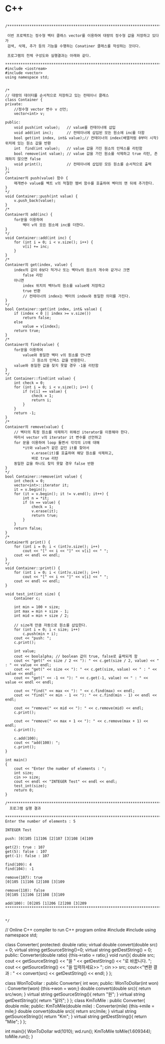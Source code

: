 # C++


```

/******************************************************************************

 이번 프로젝트는 정수형 벡터 클래스 vector를 이용하여 대량의 정수형 값을 저장하고 있다가
 검색, 삭제, 추가 등의 기능을 수행하는 Conatiner 클래스를 작성하는 것이다.

 프로그램의 전체 구성도와 실행결과는 아래와 같다.

******************************************************************************/
#include <iostream>
#include <vector>
using namespace std;


/*
// 대량의 데이터를 순서적으로 저장하고 있는 컨테이너 클래스
class Container {
private:
	//정수형 vector 변수 v 선언;
	vector<int> v;

public:
	void push(int value);	// value를 컨테이너에 삽입
	void add(int inc);		// 컨테이너에 삽입된 모든 원소에 inc를 더함
	bool get(int index, int& value);// 컨테이너의 index(배열처럼 0부터 시작) 위치에 있는 원소 값을 반환
	int  find(int value);	// value 값을 가진 원소의 인덱스를 리턴함
	bool remove(int value);	// value 값을 가진 원소를 삭제하고 true 리턴, 존재하지 않으면 false
	void print();			// 컨테이너에 삽입된 모든 원소를 순서적으로 출력
};
/*
Container의 push(value) 함수 {
	매개변수 value를 벡트 v의 적절한 멤버 함수를 호출하여 벡터의 맨 뒤에 추가한다.
}
*/
void Container::push(int value) {
	v.push_back(value);
}
/*
Container의 add(inc) {
	for문을 이용하여
		벡터 v의 모든 원소에 inc를 더한다.
}
*/
void Container::add(int inc) {
	for (int i = 0; i < v.size(); i++) {
		v[i] += inc;
	}
}
/*
Container의 get(index, value) {
	index의 값이 0보다 적거나 또는 벡터v의 원소의 개수와 같거나 크면
		false 리턴
	아니면
		index 위치의 벡터v의 원소를 value에 저장하고
		true 반환
		// 컨테이너의 index는 벡터의 index와 동일한 의미를 가진다.
}
*/
bool Container::get(int index, int& value) {
	if (index < 0 || index >= v.size())
		return false;
	else
		value = v[index];
	return true;
}
/*
Container의 find(value) {
	for문을 이용하여
		value와 동일한 벡터 v의 원소를 만나면
			그 원소의 인덱스 값을 반환한다.
	value와 동일한 값을 찾지 못할 경우 -1을 리턴함
}
*/
int Container::find(int value) {
	int check = 0;
	for (int i = 0; i < v.size(); i++) {
		if (v[i] == value) {
			check = 1;
			return i;
		}
	}
	return -1;
}
/*
Container의 remove(value) {
	// 벡터의 특정 원소를 삭제하기 위해선 iterator을 이용해야 한다.
	따라서 vector v의 iterator it 변수를 선언하고
	for 문을 이용하여 loop 돌면서 각각의 it에 대해
		*it와 value가 같은 값인 it를 찾아서
			v.erase(it)를 호출하여 해당 원소를 삭제하고,
			바로 true 리턴
	동일한 값을 하나도 찾지 못할 경우 false 반환
}
*/
bool Container::remove(int value) {
	int check = 0;
	vector<int>::iterator it;
	it = v.begin();
	for (it = v.begin(); it != v.end(); it++) {
		int n = *it;
		if (n == value) {
			check = 1;
			v.erase(it);
			return true;
		}
	}
	return false;
}
/*
Container의 print() {
	for (int i = 0; i < (int)v.size(); i++)
		cout << "[" << i << "]" << v[i] << " ";
	cout << endl << endl;
}
*/
void Container::print() {
	for (int i = 0; i < (int)v.size(); i++)
		cout << "[" << i << "]" << v[i] << " ";
	cout << endl << endl;
}

void test_int(int size) {
	Container c;

	int min = 100 + size;
	int max = min + size - 1;
	int mid = min + size / 2;

	// size개 만큼 자동으로 원소를 삽입한다.
	for (int i = 0; i < size; i++)
		c.push(min + i);
	cout << "push: ";
	c.print();

	int value;
	cout << boolalpha; // boolean 값이 true, false로 출력되게 함
	cout << "get(" << size / 2 << "): " << c.get(size / 2, value) << " : " << value << endl;
	cout << "get(" << size << "): " << c.get(size, value) << " : " << value << endl;
	cout << "get(" << -1 << "): " << c.get(-1, value) << " : " << value << endl << endl;

	cout << "find(" << max << "): " << c.find(max) << endl;
	cout << "find(" << min - 1 << "): " << c.find(min - 1) << endl << endl;

	cout << "remove(" << mid << "): " << c.remove(mid) << endl;
	c.print();

	cout << "remove(" << max + 1 << "): " << c.remove(max + 1) << endl;
	c.print();

	c.add(100);
	cout << "add(100): ";
	c.print();
}

int main()
{
	cout << "Enter the number of elements : ";
	int size;
	cin >> size;
	cout << endl << "INTEGER Test" << endl << endl;
	test_int(size);
	return 0;
}

/******************************************************************************
  프로그램 실행 결과
 ******************************************************************************
Enter the number of elements : 5

INTEGER Test

push: [0]105 [1]106 [2]107 [3]108 [4]109

get(2): true : 107
get(5): false : 107
get(-1): false : 107

find(109): 4
find(104): -1

remove(107): true
[0]105 [1]106 [2]108 [3]109

remove(110): false
[0]105 [1]106 [2]108 [3]109

add(100): [0]205 [1]206 [2]208 [3]209
******************************************************************************/


*/

```

// Online C++ compiler to run C++ program online
#include <iostream>
#include <string>
using namespace std;

class Converter{
    protected:
    double ratio;
    virtual double convert(double src) = 0;
    virtual string getSourceString()=0;
    virtual string getDestString() = 0;
    public:
    Converter(double ratio) {this->ratio = ratio;}
    void run(){
        double src;
        cout << getSourceString() << "을 " << getDestString() << "로 바꿉니다. ";
        cout << getSourceString() << "을 입력하세요>> ";
        cin >> src;
        cout<<"변환 결과 : " << convert(src) << getDestString() << endl;
    }
};

class WonToDollar : public Converter{
    int won;
    public:
    WonToDollar(int won) : Converter(won) {this->won = won;}
    double convert(double src){
        return src/won;
    }
    virtual string getSourceString(){
        return "원";
    }
    virtual string getDestString(){
        return "달러";
    }
};
class KmToMile : public Converter{
    double mile;
    public:
    KmToMile(double mile) : Converter(mile) {this->mile = mile;}
    double convert(double src){
        return src/mile;
    }
    virtual string getSourceString(){
        return "Km";
    }
    virtual string getDestString(){
        return "Mile";
    }
};


int main(){
    WonToDollar wd(1010);
    wd.run();
    KmToMile toMile(1.609344);
    toMile.run();
}
